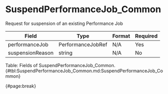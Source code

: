 <!--
    ATTENTION: This file was generated via gradle!
               Do NOT manually edit this file! Any such changes will be overwritten!
-->

# SuspendPerformanceJob_Common

Request for suspension of an existing Performance Job

| Field | Type | Format | Required |
| ------- | ------- | ------- | --- |
| performanceJob | PerformanceJobRef | N/A | Yes |
| suspensionReason | string | N/A | No |

Table: Fields of SuspendPerformanceJob_Common. {#tbl:SuspendPerformanceJob_Common.md:SuspendPerformanceJob_Common}

{#page:break}
